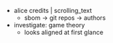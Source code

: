 - alice credits | scrolling_text
  - sbom -> git repos -> authors
- investigate: game theory
  - looks aligned at first glance